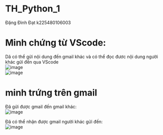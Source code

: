 # TH_Python_1  
Đặng Đình Đạt k225480106003  
#  Minh chứng từ VScode:  
Dã có thể gửi nội dung đến gmail khác và có thể đọc đươc nội dung người khác gửi đến qua VScode  
![image](https://github.com/user-attachments/assets/7ff001fc-397f-4db4-8640-52376871b918)  
![image](https://github.com/user-attachments/assets/daccb001-7545-43a5-b53e-48041a43a505)  

#  minh trứng trên gmail  
Đã gửi được gmail đến gmail khác:  
![image](https://github.com/user-attachments/assets/8bd109bd-2da4-4892-841b-0df203ecf8c7)  

Đã có thể nhận được gmail người khác gửi đến:  
![image](https://github.com/user-attachments/assets/7f4c4ea0-fda7-4cfb-b102-4ed24a61098a)  


